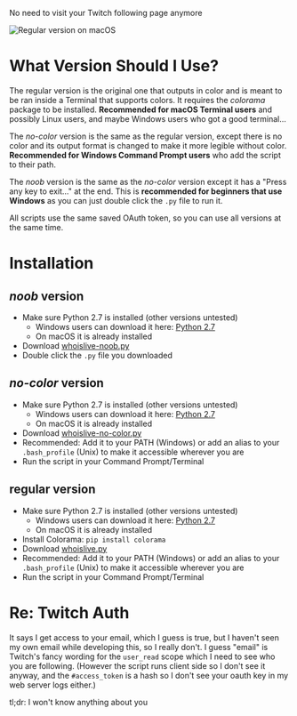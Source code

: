No need to visit your Twitch following page anymore

![Regular version on macOS](http://i.imgur.com/Ysz5epa.png)

# What Version Should I Use?

The regular version is the original one that outputs in color and is meant to be ran inside a Terminal that supports colors. It requires the _colorama_ package to be installed. **Recommended for macOS Terminal users** and possibly Linux users, and maybe Windows users who got a good terminal...

The _no-color_ version is the same as the regular version, except there is no color and its output format is changed to make it more legible without color. **Recommended for Windows Command Prompt users** who add the script to their path.

The _noob_ version is the same as the _no-color_ version except it has a "Press any key to exit..." at the end. This is **recommended for beginners that use Windows** as you can just double click the `.py` file to run it.

All scripts use the same saved OAuth token, so you can use all versions at the same time.

# Installation

## _noob_ version

- Make sure Python 2.7 is installed (other versions untested)
	- Windows users can download it here: [Python 2.7](https://www.python.org/ftp/python/2.7.14/python-2.7.14.msi)
	- On macOS it is already installed
- Download [whoislive-noob.py](https://github.com/lambdan/whoislive/raw/master/whoislive-noob.py)
- Double click the `.py` file you downloaded

## _no-color_ version

- Make sure Python 2.7 is installed (other versions untested)
	- Windows users can download it here: [Python 2.7](https://www.python.org/ftp/python/2.7.14/python-2.7.14.msi)
	- On macOS it is already installed
- Download [whoislive-no-color.py](https://github.com/lambdan/whoislive/raw/master/whoislive-no-color.py)
- Recommended: Add it to your PATH (Windows) or add an alias to your `.bash_profile` (Unix) to make it accessible wherever you are
- Run the script in your Command Prompt/Terminal

## regular version

- Make sure Python 2.7 is installed (other versions untested)
	- Windows users can download it here: [Python 2.7](https://www.python.org/ftp/python/2.7.14/python-2.7.14.msi)
	- On macOS it is already installed
- Install Colorama: `pip install colorama`
- Download [whoislive.py](https://github.com/lambdan/whoislive/raw/master/whoislive.py)
- Recommended: Add it to your PATH (Windows) or add an alias to your `.bash_profile` (Unix) to make it accessible wherever you are
- Run the script in your Command Prompt/Terminal

# Re: Twitch Auth

It says I get access to your email, which I guess is true, but I haven't seen my own email while developing this, so I really don't. I guess "email" is Twitch's fancy wording for the `user_read` scope which I need to see who you are following.
(However the script runs client side so I don't see it anyway, and the `#access_token` is a hash so I don't see your oauth key in my web server logs either.)

tl;dr: I won't know anything about you

